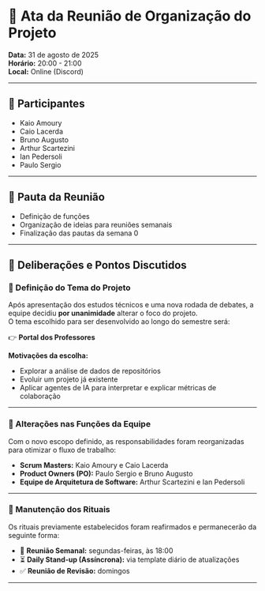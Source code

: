 # 📑 Ata da Reunião de Organização do Projeto  

**Data:** 31 de agosto de 2025  
**Horário:** 20:00 - 21:00  
**Local:** Online (Discord)  

---

## 👥 Participantes  
- Kaio Amoury  
- Caio Lacerda  
- Bruno Augusto  
- Arthur Scartezini  
- Ian Pedersoli  
- Paulo Sergio  

---

## 📌 Pauta da Reunião  
- Definição de funções  
- Organização de ideias para reuniões semanais  
- Finalização das pautas da semana 0  

---

## 📝 Deliberações e Pontos Discutidos  

### 🔹 Definição do Tema do Projeto  
Após apresentação dos estudos técnicos e uma nova rodada de debates, a equipe decidiu **por unanimidade** alterar o foco do projeto.  
O tema escolhido para ser desenvolvido ao longo do semestre será:  

👉 **Portal dos Professores**  

**Motivações da escolha:**  
- Explorar a análise de dados de repositórios  
- Evoluir um projeto já existente  
- Aplicar agentes de IA para interpretar e explicar métricas de colaboração  

---

### 🔹 Alterações nas Funções da Equipe  
Com o novo escopo definido, as responsabilidades foram reorganizadas para otimizar o fluxo de trabalho:  

- **Scrum Masters:** Kaio Amoury e Caio Lacerda  
- **Product Owners (PO):** Paulo Sergio e Bruno Augusto  
- **Equipe de Arquitetura de Software:** Arthur Scartezini e Ian Pedersoli  

---

### 🔹 Manutenção dos Rituais  
Os rituais previamente estabelecidos foram reafirmados e permanecerão da seguinte forma:  

- 📅 **Reunião Semanal:** segundas-feiras, às 18:00  
- ⏳ **Daily Stand-up (Assíncrona):** via template diário de atualizações  
- ✅ **Reunião de Revisão:** domingos  

---
